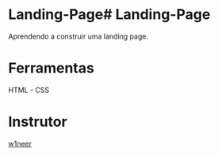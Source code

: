 # Landing-Page# Landing-Page
 Aprendendo a construir uma landing page.

# Ferramentas

HTML - CSS

 # Instrutor

 <a href="https://github.com/w1neer">w1neer</a>


